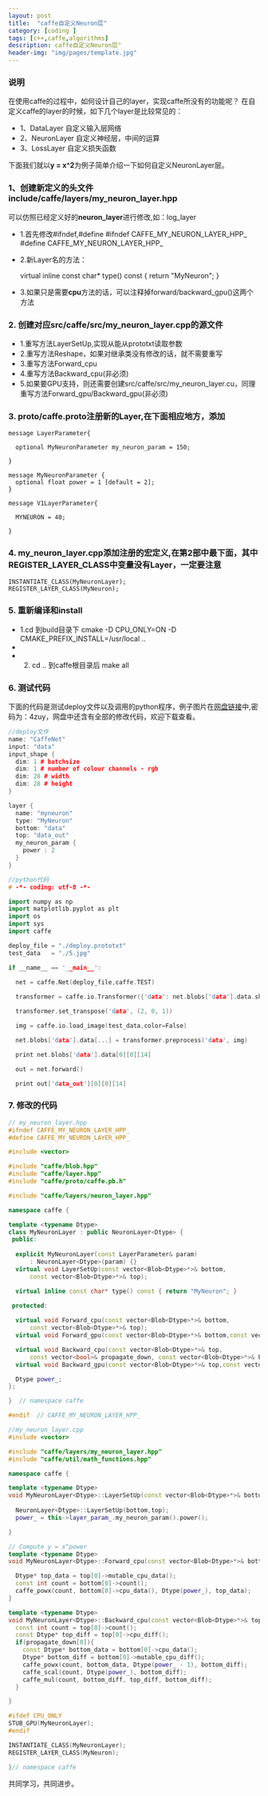 ```yaml
---
layout: post
title:  "caffe自定义Neuron层"
category: [coding ]
tags: [c++,caffe,algorithms]
description: caffe自定义Neuron层"
header-img: "img/pages/template.jpg"
---
```


### 说明
在使用caffe的过程中，如何设计自己的layer，实现caffe所没有的功能呢？
在自定义caffe的layer的时候，如下几个layer是比较常见的：

* 1、DataLayer 自定义输入层网络
* 2、NeuronLayer 自定义神经层，中间的运算
* 3、LossLayer 自定义损失函数

下面我们就以**y = x^2**为例子简单介绍一下如何自定义NeuronLayer层。

### 1、创建新定义的头文件include/caffe/layers/my_neuron_layer.hpp
可以仿照已经定义好的**neuron_layer**进行修改,如：log_layer

* 1.首先修改#ifndef,#define
	#ifndef CAFFE_MY_NEURON_LAYER_HPP_
	#define CAFFE_MY_NEURON_LAYER_HPP_

* 2.新Layer名的方法：

	virtual inline const char*  type() const { return "MyNeuron"; }

* 3.如果只是需要**cpu**方法的话，可以注释掉forward/backward_gpu()这两个方法


### 2. 创建对应src/caffe/src/my_neuron_layer.cpp的源文件
* 1.重写方法LayerSetUp,实现从能从prototxt读取参数
* 2.重写方法Reshape，如果对继承类没有修改的话，就不需要重写
* 3.重写方法Forward_cpu
* 4.重写方法Backward_cpu(非必须)
* 5.如果要GPU支持，则还需要创建src/caffe/src/my_neuron_layer.cu，同理重写方法Forward_gpu/Backward_gpu(非必须)

### 3. proto/caffe.proto注册新的Layer,在下面相应地方，添加

```
message LayerParameter{

  optional MyNeuronParameter my_neuron_param = 150;

}

message MyNeuronParameter {
  optional float power = 1 [default = 2];
}

message V1LayerParameter{

  MYNEURON = 40;

}
```

### 4. my_neuron_layer.cpp添加注册的宏定义,在第2部中最下面，**其中REGISTER_LAYER_CLASS中变量没有Layer，一定要注意**
	INSTANTIATE_CLASS(MyNeuronLayer);
	REGISTER_LAYER_CLASS(MyNeuron);

### 5. 重新编译和install
* 1.cd 到build目录下
cmake -D CPU_ONLY=ON -D CMAKE_PREFIX_INSTALL=/usr/local ..
*
* 2. cd .. 到caffe根目录后 make all


### 6. 测试代码
下面的代码是测试deploy文件以及调用的python程序，例子图片在[网盘链接](http://pan.baidu.com/s/1jH4i6qU)中,密码为：4zuy，网盘中还含有全部的修改代码，欢迎下载查看。

``` c++
//deploy文件
name: "CaffeNet"
input: "data"
input_shape {
  dim: 1 # batchsize
  dim: 1 # number of colour channels - rgb
  dim: 28 # width
  dim: 28 # height
}

layer {
  name: "myneuron"
  type: "MyNeuron"
  bottom: "data"
  top: "data_out"
  my_neuron_param {
    power : 2
  }
}

//python代码
# -*- coding: utf-8 -*-

import numpy as np
import matplotlib.pyplot as plt
import os
import sys
import caffe

deploy_file = "./deploy.prototxt"
test_data   = "./5.jpg"

if __name__ == '__main__':
  
  net = caffe.Net(deploy_file,caffe.TEST)

  transformer = caffe.io.Transformer({'data': net.blobs['data'].data.shape})

  transformer.set_transpose('data', (2, 0, 1))

  img = caffe.io.load_image(test_data,color=False)

  net.blobs['data'].data[...] = transformer.preprocess('data', img)

  print net.blobs['data'].data[0][0][14]

  out = net.forward()

  print out['data_out'][0][0][14]
```




### 7. 修改的代码

```c++
// my_neuron_layer.hpp
#ifndef CAFFE_MY_NEURON_LAYER_HPP_
#define CAFFE_MY_NEURON_LAYER_HPP_

#include <vector>

#include "caffe/blob.hpp"
#include "caffe/layer.hpp"
#include "caffe/proto/caffe.pb.h"

#include "caffe/layers/neuron_layer.hpp"

namespace caffe {

template <typename Dtype>
class MyNeuronLayer : public NeuronLayer<Dtype> {
 public:
  
  explicit MyNeuronLayer(const LayerParameter& param)
      : NeuronLayer<Dtype>(param) {}
  virtual void LayerSetUp(const vector<Blob<Dtype>*>& bottom,
      const vector<Blob<Dtype>*>& top);

  virtual inline const char* type() const { return "MyNeuron"; }

 protected:
  
  virtual void Forward_cpu(const vector<Blob<Dtype>*>& bottom,
      const vector<Blob<Dtype>*>& top);
  virtual void Forward_gpu(const vector<Blob<Dtype>*>& bottom,const vector<Blob<Dtype>*>& top);

  virtual void Backward_cpu(const vector<Blob<Dtype>*>& top,
      const vector<bool>& propagate_down, const vector<Blob<Dtype>*>& bottom);
  virtual void Backward_gpu(const vector<Blob<Dtype>*>& top,const vector<bool>& propagate_down, const vector<Blob<Dtype>*>& bottom);

  Dtype power_;
};

}  // namespace caffe

#endif  // CAFFE_MY_NEURON_LAYER_HPP_
```


``` c++
//my_neuron_layer.cpp
#include <vector>

#include "caffe/layers/my_neuron_layer.hpp"
#include "caffe/util/math_functions.hpp"

namespace caffe {

template <typename Dtype>
void MyNeuronLayer<Dtype>::LayerSetUp(const vector<Blob<Dtype>*>& bottom,const vector<Blob<Dtype>*>& top){
  
  NeuronLayer<Dtype>::LayerSetUp(bottom,top);
  power_ = this->layer_param_.my_neuron_param().power();

}

// Compute y = x^power
template <typename Dtype>
void MyNeuronLayer<Dtype>::Forward_cpu(const vector<Blob<Dtype>*>& bottom,const vector<Blob<Dtype>*>& top){

  Dtype* top_data = top[0]->mutable_cpu_data();
  const int count = bottom[0]->count();
  caffe_powx(count, bottom[0]->cpu_data(), Dtype(power_), top_data);
}

template <typename Dtype>
void MyNeuronLayer<Dtype>::Backward_cpu(const vector<Blob<Dtype>*>& top,const vector<bool>& propagate_down,const vector<Blob<Dtype>*>& bottom){
  const int count = top[0]->count();
  const Dtype* top_diff = top[0]->cpu_diff();
  if(propagate_down[0]){
    const Dtype* bottom_data = bottom[0]->cpu_data();
    Dtype* bottom_diff = bottom[0]->mutable_cpu_diff();
    caffe_powx(count, bottom_data, Dtype(power_ - 1), bottom_diff);
    caffe_scal(count, Dtype(power_), bottom_diff);
    caffe_mul(count, bottom_diff, top_diff, bottom_diff);
  }

}

#ifdef CPU_ONLY
STUB_GPU(MyNeuronLayer);
#endif

INSTANTIATE_CLASS(MyNeuronLayer);
REGISTER_LAYER_CLASS(MyNeuron);

}// namespace caffe


```

共同学习，共同进步。
  



